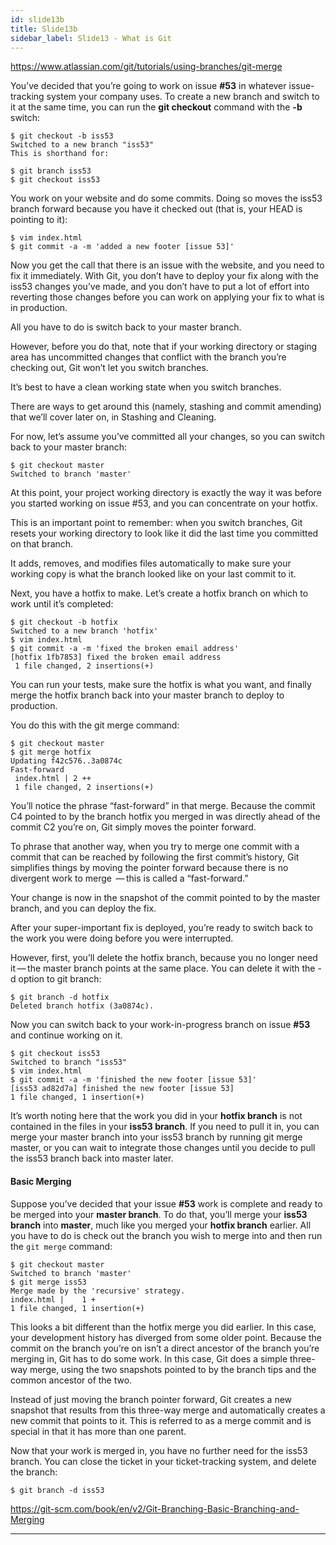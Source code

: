 ```yaml
---
id: slide13b
title: Slide13b
sidebar_label: Slide13 - What is Git
---
```


https://www.atlassian.com/git/tutorials/using-branches/git-merge

You’ve decided that you’re going to work on issue **#53** in whatever issue-tracking system your company uses. To create a new branch and switch to it at the same time, you can run the **git checkout** command with the **-b** switch:

```
$ git checkout -b iss53
Switched to a new branch "iss53"
This is shorthand for:

$ git branch iss53
$ git checkout iss53
```
You work on your website and do some commits. Doing so moves the iss53 branch forward because you have it checked out (that is, your HEAD is pointing to it):

```
$ vim index.html
$ git commit -a -m 'added a new footer [issue 53]'
```





Now you get the call that there is an issue with the website, and you need to fix it immediately. With Git, you don’t have to deploy your fix along with the iss53 changes you’ve made, and you don’t have to put a lot of effort into reverting those changes before you can work on applying your fix to what is in production.






All you have to do is switch back to your master branch.

However, before you do that, note that if your working directory or staging area has uncommitted changes that conflict with the branch you’re checking out, Git won’t let you switch branches.

It’s best to have a clean working state when you switch branches.

There are ways to get around this (namely, stashing and commit amending) that we’ll cover later on, in Stashing and Cleaning.

For now, let’s assume you’ve committed all your changes, so you can switch back to your master branch:

```
$ git checkout master
Switched to branch 'master'
```

At this point, your project working directory is exactly the way it was before you started working on issue #53, and you can concentrate on your hotfix.

This is an important point to remember: when you switch branches, Git resets your working directory to look like it did the last time you committed on that branch.

It adds, removes, and modifies files automatically to make sure your working copy is what the branch looked like on your last commit to it.

Next, you have a hotfix to make. Let’s create a hotfix branch on which to work until it’s completed:

```
$ git checkout -b hotfix
Switched to a new branch 'hotfix'
$ vim index.html
$ git commit -a -m 'fixed the broken email address'
[hotfix 1fb7853] fixed the broken email address
 1 file changed, 2 insertions(+)
```

 You can run your tests, make sure the hotfix is what you want, and finally merge the hotfix branch back into your master branch to deploy to production.

 You do this with the git merge command:

```
$ git checkout master
$ git merge hotfix
Updating f42c576..3a0874c
Fast-forward
 index.html | 2 ++
 1 file changed, 2 insertions(+)
 ```

You’ll notice the phrase “fast-forward” in that merge.
 Because the commit C4 pointed to by the branch hotfix you merged in was directly ahead of the commit C2 you’re on, Git simply moves the pointer forward.

 To phrase that another way, when you try to merge one commit with a commit that can be reached by following the first commit’s history, Git simplifies things by moving the pointer forward because there is no divergent work to merge  — this is called a “fast-forward.”

Your change is now in the snapshot of the commit pointed to by the master branch, and you can deploy the fix.

After your super-important fix is deployed, you’re ready to switch back to the work you were doing before you were interrupted.

However, first, you’ll delete the hotfix branch, because you no longer need it — the master branch points at the same place. You can delete it with the -d option to git branch:

```
$ git branch -d hotfix
Deleted branch hotfix (3a0874c).
```

Now you can switch back to your work-in-progress branch on issue **#53** and continue working on it.

```
$ git checkout iss53
Switched to branch "iss53"
$ vim index.html
$ git commit -a -m 'finished the new footer [issue 53]'
[iss53 ad82d7a] finished the new footer [issue 53]
1 file changed, 1 insertion(+)
```

It’s worth noting here that the work you did in your **hotfix branch** is not contained in the files in your **iss53 branch**. If you need to pull it in, you can merge your master branch into your iss53 branch by running git merge master, or you can wait to integrate those changes until you decide to pull the iss53 branch back into master later.

#### Basic Merging
Suppose you’ve decided that your issue **#53** work is complete and ready to be merged into your **master branch**. To do that, you’ll merge your **iss53 branch** into **master**, much like you merged your **hotfix branch** earlier. All you have to do is check out the branch you wish to merge into and then run the `git merge` command:

```
$ git checkout master
Switched to branch 'master'
$ git merge iss53
Merge made by the 'recursive' strategy.
index.html |    1 +
1 file changed, 1 insertion(+)
```

This looks a bit different than the hotfix merge you did earlier. In this case, your development history has diverged from some older point. Because the commit on the branch you’re on isn’t a direct ancestor of the branch you’re merging in, Git has to do some work. In this case, Git does a simple three-way merge, using the two snapshots pointed to by the branch tips and the common ancestor of the two.



Instead of just moving the branch pointer forward, Git creates a new snapshot that results from this three-way merge and automatically creates a new commit that points to it. This is referred to as a merge commit and is special in that it has more than one parent.

Now that your work is merged in, you have no further need for the iss53 branch. You can close the ticket in your ticket-tracking system, and delete the branch:

```
$ git branch -d iss53
```

https://git-scm.com/book/en/v2/Git-Branching-Basic-Branching-and-Merging


----
